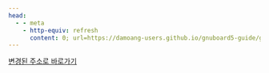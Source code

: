 ```yaml
---
head:
  - - meta
    - http-equiv: refresh
      content: 0; url=https://damoang-users.github.io/gnuboard5-guide/gnuboard/theme-and-skin.html
---
```


[변경된 주소로 바로가기](https://damoang-users.github.io/gnuboard5-guide/gnuboard/theme-and-skin.html)
